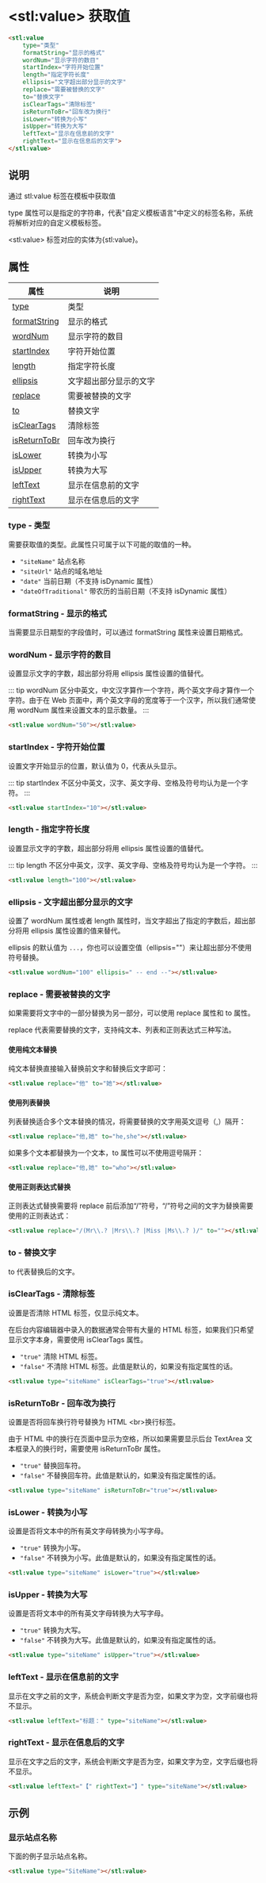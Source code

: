 ﻿---
sidebar: auto
---

# &lt;stl:value&gt; 获取值

```html
<stl:value
    type="类型"
    formatString="显示的格式"
    wordNum="显示字符的数目"
    startIndex="字符开始位置"
    length="指定字符长度"
    ellipsis="文字超出部分显示的文字"
    replace="需要被替换的文字"
    to="替换文字"
    isClearTags="清除标签"
    isReturnToBr="回车改为换行"
    isLower="转换为小写"
    isUpper="转换为大写"
    leftText="显示在信息前的文字"
    rightText="显示在信息后的文字">
</stl:value>
```

## 说明

通过 stl:value 标签在模板中获取值

type 属性可以是指定的字符串，代表"自定义模板语言"中定义的标签名称，系统将解析对应的自定义模板标签。

&lt;stl:value&gt; 标签对应的实体为{stl:value}。

## 属性

| 属性                                           | 说明                   |
|------------------------------------------------|------------------------|
| [type](#type-类型)                             | 类型                   |
| [formatString](#formatstring-显示的格式)       | 显示的格式             |
| [wordNum](#wordnum-显示字符的数目)             | 显示字符的数目         |
| [startIndex](#startindex-字符开始位置)         | 字符开始位置           |
| [length](#length-指定字符长度)                 | 指定字符长度           |
| [ellipsis](#ellipsis-文字超出部分显示的文字)   | 文字超出部分显示的文字 |
| [replace](#replace-需要被替换的文字)           | 需要被替换的文字       |
| [to](#to-替换文字)                             | 替换文字               |
| [isClearTags](#iscleartags-清除标签)           | 清除标签               |
| [isReturnToBr](#isreturntobr-回车改为换行)     | 回车改为换行           |
| [isLower](#islower-转换为小写)                 | 转换为小写             |
| [isUpper](#isupper-转换为大写)                 | 转换为大写             |
| [leftText](#lefttext-显示在信息前的文字)       | 显示在信息前的文字     |
| [rightText](#righttext-显示在信息后的文字)     | 显示在信息后的文字     |

### type - 类型

需要获取值的类型。此属性只可属于以下可能的取值的一种。

- `"siteName"` 站点名称
- `"siteUrl"` 站点的域名地址
- `"date"` 当前日期（不支持 isDynamic 属性）
- `"dateOfTraditional"` 带农历的当前日期（不支持 isDynamic 属性）

### formatString - 显示的格式

当需要显示日期型的字段值时，可以通过 formatString 属性来设置日期格式。

### wordNum - 显示字符的数目

设置显示文字的字数，超出部分将用 ellipsis 属性设置的值替代。

::: tip
wordNum 区分中英文，中文汉字算作一个字符，两个英文字母才算作一个字符。由于在 Web 页面中，两个英文字母的宽度等于一个汉字，所以我们通常使用 wordNum 属性来设置文本的显示数量。
:::

```html
<stl:value wordNum="50"></stl:value>
```

### startIndex - 字符开始位置

设置文字开始显示的位置，默认值为 0，代表从头显示。

::: tip
startIndex 不区分中英文，汉字、英文字母、空格及符号均认为是一个字符。
:::

```html
<stl:value startIndex="10"></stl:value>
```

### length - 指定字符长度

设置显示文字的字数，超出部分将用 ellipsis 属性设置的值替代。

::: tip
length 不区分中英文，汉字、英文字母、空格及符号均认为是一个字符。
:::

```html
<stl:value length="100"></stl:value>
```

### ellipsis - 文字超出部分显示的文字

设置了 wordNum 属性或者 length 属性时，当文字超出了指定的字数后，超出部分将用 ellipsis 属性设置的值来替代。

ellipsis 的默认值为 `...`，你也可以设置空值（ellipsis=""）来让超出部分不使用符号替换。

```html
<stl:value wordNum="100" ellipsis=" -- end --"></stl:value>
```

### replace - 需要被替换的文字

如果需要将文字中的一部分替换为另一部分，可以使用 replace 属性和 to 属性。

replace 代表需要替换的文字，支持纯文本、列表和正则表达式三种写法。

#### 使用纯文本替换

纯文本替换直接输入替换前文字和替换后文字即可：

```html
<stl:value replace="他" to="她"></stl:value>
```

#### 使用列表替换

列表替换适合多个文本替换的情况，将需要替换的文字用英文逗号（,）隔开：

```html
<stl:value replace="他,她" to="he,she"></stl:value>
```

如果多个文本都替换为一个文本，to 属性可以不使用逗号隔开：

```html
<stl:value replace="他,她" to="who"></stl:value>
```

#### 使用正则表达式替换

正则表达式替换需要将 replace 前后添加“/”符号，“/”符号之间的文字为替换需要使用的正则表达式：

```html
<stl:value replace="/(Mr\\.? |Mrs\\.? |Miss |Ms\\.? )/" to=""></stl:value>
```

### to - 替换文字

to 代表替换后的文字。

### isClearTags - 清除标签

设置是否清除 HTML 标签，仅显示纯文本。

在后台内容编辑器中录入的数据通常会带有大量的 HTML 标签，如果我们只希望显示文字本身，需要使用 isClearTags 属性。

- `"true"` 清除 HTML 标签。
- `"false"` 不清除 HTML 标签。此值是默认的，如果没有指定属性的话。

```html
<stl:value type="siteName" isClearTags="true"></stl:value>
```

### isReturnToBr - 回车改为换行

设置是否将回车换行符号替换为 HTML &lt;br&gt;换行标签。

由于 HTML 中的换行在页面中显示为空格，所以如果需要显示后台 TextArea 文本框录入的换行时，需要使用 isReturnToBr 属性。

- `"true"` 替换回车符。
- `"false"` 不替换回车符。此值是默认的，如果没有指定属性的话。

```html
<stl:value type="siteName" isReturnToBr="true"></stl:value>
```

### isLower - 转换为小写

设置是否将文本中的所有英文字母转换为小写字母。

- `"true"` 转换为小写。
- `"false"` 不转换为小写。此值是默认的，如果没有指定属性的话。

```html
<stl:value type="siteName" isLower="true"></stl:value>
```

### isUpper - 转换为大写

设置是否将文本中的所有英文字母转换为大写字母。

- `"true"` 转换为大写。
- `"false"` 不转换为大写。此值是默认的，如果没有指定属性的话。

```html
<stl:value type="siteName" isUpper="true"></stl:value>
```

### leftText - 显示在信息前的文字

显示在文字之前的文字，系统会判断文字是否为空，如果文字为空，文字前缀也将不显示。

```html
<stl:value leftText="标题：" type="siteName"></stl:value>
```

### rightText - 显示在信息后的文字

显示在文字之后的文字，系统会判断文字是否为空，如果文字为空，文字后缀也将不显示。

```html
<stl:value leftText="【" rightText="】" type="siteName"></stl:value>
```

## 示例

### 显示站点名称

下面的例子显示站点名称。

```html
<stl:value type="SiteName"></stl:value>
```
